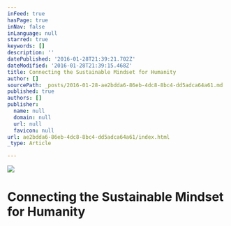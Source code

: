 ```yaml
---
inFeed: true
hasPage: true
inNav: false
inLanguage: null
starred: true
keywords: []
description: ''
datePublished: '2016-01-28T21:39:21.702Z'
dateModified: '2016-01-28T21:39:15.468Z'
title: Connecting the Sustainable Mindset for Humanity
author: []
sourcePath: _posts/2016-01-28-ae2bdda6-86eb-4dc8-8bc4-dd5adca64a61.md
published: true
authors: []
publisher:
  name: null
  domain: null
  url: null
  favicon: null
url: ae2bdda6-86eb-4dc8-8bc4-dd5adca64a61/index.html
_type: Article

---
```

![](https://the-grid-user-content.s3-us-west-2.amazonaws.com/b70fe29c-1529-4074-8d26-d56942a5231a.JPG)

# Connecting the Sustainable Mindset for Humanity